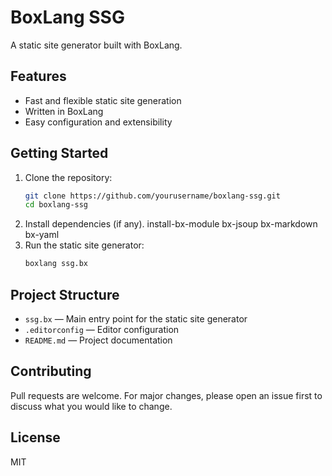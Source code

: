 # BoxLang SSG

A static site generator built with BoxLang.

## Features
- Fast and flexible static site generation
- Written in BoxLang
- Easy configuration and extensibility

## Getting Started

1. Clone the repository:
   ```sh
   git clone https://github.com/yourusername/boxlang-ssg.git
   cd boxlang-ssg
   ```
2. Install dependencies (if any).
   install-bx-module bx-jsoup bx-markdown bx-yaml
3. Run the static site generator:
   ```sh
   boxlang ssg.bx
   ```

## Project Structure
- `ssg.bx` — Main entry point for the static site generator
- `.editorconfig` — Editor configuration
- `README.md` — Project documentation

## Contributing
Pull requests are welcome. For major changes, please open an issue first to discuss what you would like to change.

## License
MIT
